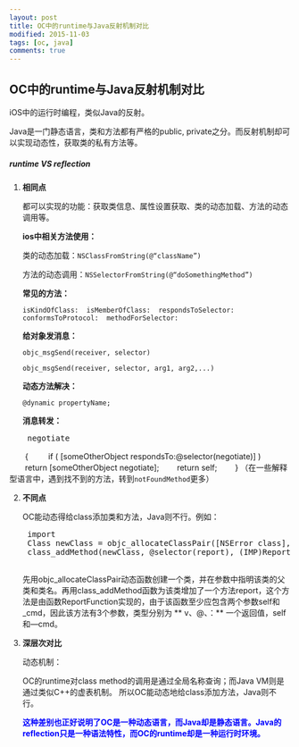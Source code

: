 ```yaml
---
layout: post
title: OC中的runtime与Java反射机制对比
modified: 2015-11-03
tags: [oc, java]
comments: true
---
```


## OC中的runtime与Java反射机制对比

iOS中的运行时编程，类似Java的反射。

Java是一门静态语言，类和方法都有严格的public, private之分。而反射机制却可以实现动态性，获取类的私有方法等。

##### runtime VS reflection

1. __相同点__

	都可以实现的功能：获取类信息、属性设置获取、类的动态加载、方法的动态调用等。
	
	**ios中相关方法使用：**
	
	类的动态加载：`NSClassFromString(@“className”)`
	
	方法的动态调用：`NSSelectorFromString(@“doSomethingMethod”)`
	
	<!--more-->
	
	**常见的方法：**
	
	`isKindOfClass:  isMemberOfClass:  respondsToSelector: conformsToProtocol:  methodForSelector: `
	
	**给对象发消息：**
	
	`objc_msgSend(receiver, selector)`
	
	`objc_msgSend(receiver, selector, arg1, arg2,...)`
	
	**动态方法解决：**
	
	`@dynamic propertyName;`
	
	**消息转发：**
	<pre class="brush:oc;gutter:true;">
	negotiate
　　{
   　　 if ( [someOtherObject respondsTo:@selector(negotiate)] )
        　　return [someOtherObject negotiate];
    　　return self;
　　} </pre>
	（在一些解释型语言中，遇到找不到的方法，转到`notFoundMethod`更多）
	
2. __不同点__
 
	OC能动态得给class添加类和方法，Java则不行。例如：
	<pre class="brush:cpp;auto-links:false;">
	import<objc/runtime.h>
	Class newClass = objc_allocateClassPair([NSError class], "RuntimeErrorSubclass", 0);
	class_addMethod(newClass, @selector(report), (IMP)ReportFunction, "v@:")
	</pre>
	
	先用objc_allocateClassPair动态函数创建一个类，并在参数中指明该类的父类和类名。再用class_addMethod函数为该类增加了一个方法report，这个方法是由函数ReportFunction实现的，由于该函数至少应包含两个参数self和_cmd，因此该方法有3个参数，类型分别为 ** v、@、：** 一个返回值，self和—cmd。
	
3. __深层次对比__
	
	动态机制：
	
	OC的runtime对class method的调用是通过全局名称查询；而Java VM则是通过类似C++的虚表机制。 所以OC能动态地给class添加方法，Java则不行。
	
	<font color="blue"> **这种差别也正好说明了OC是一种动态语言，而Java却是静态语言。Java的reflection只是一种语法特性，而OC的runtime却是一种运行时环境。** </font>

<br/><br/>















